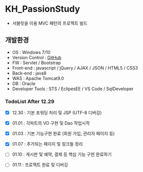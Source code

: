 # KH_PassionStudy
- 서블릿을 이용 MVC 패턴의 프로젝트 빌드

## 개발환경

- OS : Windows 7/10
- Version Control : [GitHub](https://github.com/Ethan-kim9/KH_PassionStudy)
- FW : Servlet / Bootstrap
- Front-end : javascript / jQuery / AJAX / JSON / HTML5 / CSS3
- Back-end : java8
- WAS : Apache Tomcat9.0
- DB : Oracle
- Developer Tools : STS / EclipesEE / VS Code / SqlDeveloper


### TodoList After 12.29

- [x] 12.30 : 기본 포워딩 처리 및 JSP (UTF-8 디버깅)
- [x] 01.01 : 각파트의 VO 구현 및 Dao 작업시작 
- [x] 01.03 : 기본 기능구현 완료 (회원 가입, 관리자 페이지 등)


- [X] 01.07 : 추가되는 페이지 및 링크들 정리
- [ ] 01.10 : 게시판 및 예약, 결제 등 핵심 기능 구현 완료하기
- [ ] 01.11 : 프로젝트 완료 및 디버깅 
